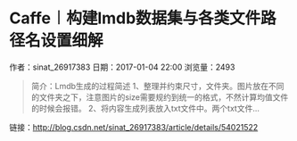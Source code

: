 # Caffe︱构建lmdb数据集与各类文件路径名设置细解
作者：sinat_26917383
日期：2017-01-04 22:00
浏览量：2493
> 简介：Lmdb生成的过程简述
1、整理并约束尺寸，文件夹。图片放在不同的文件夹之下，注意图片的size需要规约到统一的格式，不然计算均值文件的时候会报错。 2、将内容生成列表放入txt文件中。两个txt文件...

 链接：http://blog.csdn.net/sinat_26917383/article/details/54021522
